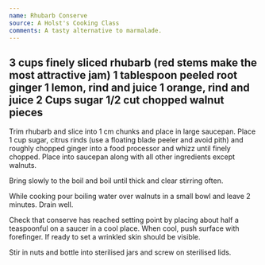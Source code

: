 ```yaml
---
name: Rhubarb Conserve
source: A Holst's Cooking Class
comments: A tasty alternative to marmalade.
---
```

3 cups finely sliced rhubarb (red stems make the most attractive jam)
1 tablespoon peeled root ginger
1 lemon, rind and juice
1  orange, rind and juice
2 Cups sugar
1/2 cut chopped walnut pieces
---
Trim rhubarb and slice into 1 cm chunks and place in large saucepan.
Place 1 cup sugar, citrus rinds (use a floating blade peeler and avoid pith) and roughly chopped ginger into a food processor and whizz until finely chopped. Place into saucepan along with all other ingredients except walnuts.

Bring slowly to the boil and boil until thick and clear stirring often.  

While cooking pour boiling water over walnuts in a small bowl and leave 2 minutes.  Drain well. 

Check that conserve has reached setting point by placing about half a teaspoonful on a saucer in a cool place.  When cool, push surface with forefinger.  If ready to set a wrinkled skin should be visible. 

Stir in nuts and bottle into sterilised jars and screw on sterilised lids. 

